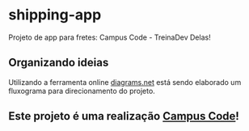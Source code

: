 # shipping-app
Projeto de app para fretes: Campus Code - TreinaDev Delas!

## Organizando ideias
Utilizando a ferramenta online [diagrams.net](https://drive.google.com/file/d/1Etn_Av0fvzO2wcpDEzS7zcoEasQRCqEm/view?usp=sharing) está sendo elaborado um fluxograma para direcionamento do projeto.

## Este projeto é uma realização [Campus Code](https://www.campuscode.com.br/)!